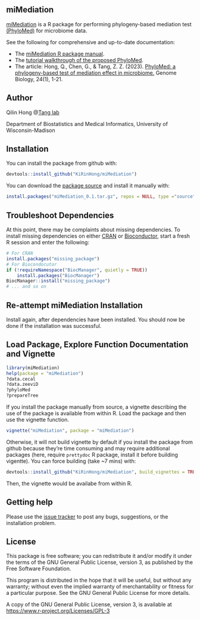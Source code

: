 ## miMediation

[miMediation](https://github.com/KiRinHong/miMediation) is a R package for performing phylogeny-based mediation test [(PhyloMed)](https://github.com/KiRinHong/PhyloMed) for microbiome data.

See the following for comprehensive and up-to-date documentation:

- The [miMediation R package manual](https://github.com/KiRinHong/miMediation/blob/main/miMediation_0.1.pdf).
- The [tutorial walkthrough of the proposed PhyloMed](https://github.com/KiRinHong/miMediation/blob/main/doc/miMediation.pdf).
- The article: Hong, Q., Chen, G., & Tang, Z. Z. (2023). [PhyloMed: a phylogeny-based test of mediation effect in microbiome.](https://doi.org/10.1186/s13059-023-02902-3) Genome Biology, 24(1), 1-21.

## Author

Qilin Hong @[Tang lab](https://tangzheng1.github.io/tanglab/)

Department of Biostatistics and Medical Informatics, University of Wisconsin-Madison

## Installation

You can install the package from github with:

``` r
devtools::install_github("KiRinHong/miMediation")
```
You can download the [package source](https://github.com/KiRinHong/miMediation/blob/main/miMediation_0.1.tar.gz) and install it manually with:

``` r
install.packages("miMediation_0.1.tar.gz", repos = NULL, type ="source", dependencies = c("Depends", "Imports")) 
```

## Troubleshoot Dependencies

At this point, there may be complaints about missing dependencies. To install missing dependencies on either [CRAN](https://cran.r-project.org/) or [Bioconductor](http://bioconductor.org/install/), start a fresh R session and enter the following:

``` r
# For CRAN
install.packages("missing_package")
# For Biocondocutor
if (!requireNamespace("BiocManager", quietly = TRUE))
    install.packages("BiocManager")
BiocManager::install("missing_package") 
# ... and so on
```

## Re-attempt miMediation Installation

Install again, after dependencies have been installed. You should now be done if the installation was successful.

## Load Package, Explore Function Documentation and Vignette

``` r
library(miMediation)
help(package = "miMediation")
?data.cecal
?data.zeeviD
?phyloMed
?prepareTree
```

If you install the package manually from source, a vignette describing the use of the package is available from within R. Load the package and then use the vignette function.

``` r
vignette("miMediation", package = "miMediation")
```

Otherwise, it will not build vignette by default if you install the package from github because they’re time consuming and may require additional packages (here, require `prettydoc` R package, install it before building vigentte). You can force building (take ~7 mins) with:

``` r
devtools::install_github("KiRinHong/miMediation", build_vignettes = TRUE)
```
Then, the vignette would be availabe from within R.

## Getting help

Please use the [issue tracker](https://github.com/KiRinHong/miMediation/issues) to post any bugs, suggestions, or the installation problem.

## License

This package is free software; you can redistribute it and/or modify it under the terms of the GNU General Public License, version 3, as published by the Free Software Foundation.

This program is distributed in the hope that it will be useful, but without any warranty; without even the implied warranty of merchantability or fitness for a particular purpose. See the GNU General Public License for more details.

A copy of the GNU General Public License, version 3, is available at https://www.r-project.org/Licenses/GPL-3
